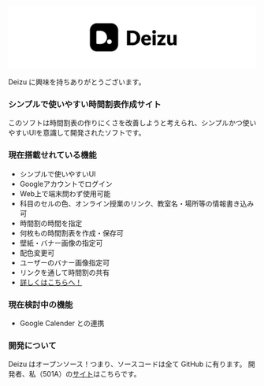 ![Deizu logo](./public/deizuBanner.png)

Deizu に興味を持ちありがとうございます。

### シンプルで使いやすい時間割表作成サイト

このソフトは時間割表の作りにくさを改善しようと考えられ、シンプルかつ使いやすいUIを意識して開発されたソフトです。

### 現在搭載せれている機能

- シンプルで使いやすいUI
- Googleアカウントでログイン
- Web上で端末問わず使用可能
- 科目のセルの色、オンライン授業のリンク、教室名・場所等の情報書き込み可
- 時間割の時間を指定
- 何枚もの時間割表を作成・保存可
- 壁紙・バナー画像の指定可
- 配色変更可
- ユーザーのバナー画像指定可
- リンクを通して時間割の共有
- [詳しくはこちらへ！](https://deizu.vercel.app/)

### 現在検討中の機能

- Google Calender との連携

### 開発について

Deizu はオープンソース！つまり、ソースコードは全て GitHub に有ります。
開発者、私（501A）の[サイト](https://501a.netlify.app/)はこちらです。
